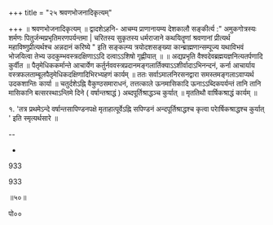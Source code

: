 +++
title = "२५ श्रवणभोजनादिकृत्यम्"

+++
॥ श्रवणभोजनादिकृत्यम् ॥ द्वादशेऽहनि- आचम्य प्राणानायम्य देशकालौ सङ्कीर्त्य :" अमुकगोत्रस्यः शर्मणः पितुर्जन्मप्रभृतिमरणपर्यन्तमा | चरितस्य सुकृतस्य धर्मराजाने कथयितॄणां श्रवणानां प्रीत्यर्थ महाविष्णुप्रीत्यर्थश्च अन्नदानं करिष्ये " इति सङ्कल्प्य त्रयोदशसङ्ख्या कान्ब्राह्मणान्सम्पूज्य यथाविभवं भोजयित्वा तेभ्य उदकुम्भवस्त्रदक्षिणाऽऽदि दत्वाऽऽशिषो गृह्णीयात् ॥ ॥ अद्यप्रभृति वैश्वदेवब्रह्मयज्ञनित्यतर्पणादि कुर्वीत ॥ पैतृमेधिककर्मान्ते आचार्येण कर्तुर्नववस्त्रप्रदानमङ्गलार्तिक्याऽऽशीर्वादाऽभिनन्दनं, कर्ना आचार्याय वस्त्रफलताम्बूलपैतृमेधिकदक्षिणादिभिरभ्यहणं कार्यम् ॥ ततः सर्वाऽमालनिरसनद्वारा समस्तमङ्गलाऽवाप्यर्थ उदकशान्तिः कार्या ॥ चतुर्दशेऽह्नि वैकुण्ठसमाराधनं, तत्तत्काले ऊनमासिकादि ऊनाऽऽब्दिकपर्यन्तं तानि तानि मासिकानि बत्सरस्थाऽन्तिमे दिने ( वर्षान्तश्राद्धं ) अब्दपूर्तिश्राद्धञ्च कुर्यात् ॥ मृततिथौ वार्षिकश्राद्धं कार्यम् ॥

१. 'तत्र प्रथमेऽन्दे वर्षान्तसापिण्डनपक्षे मृताहात्पूर्वेऽह्नि सपिण्डनं अन्दपूर्तिश्राद्धश्च कृत्वा परेार्षिकश्राद्धश्च कुर्यात् ' इति स्मृत्यर्थसारे ॥

--

-

933

933

॥५०॥

पो००